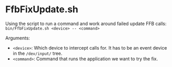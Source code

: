 # FfbFixUpdate.sh

Using the script to run a command and work around failed update FFB calls:
  ```bin/FfbFixUpdate.sh <device> -- <command>```

Arguments:

 - `<device>`: Which device to intercept calls for. It has to be an event device in
   the `/dev/input/` tree.
 - `<command>`: Command that runs the application we want to try the fix.

